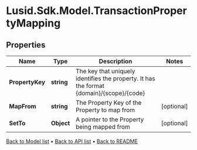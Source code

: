 # Lusid.Sdk.Model.TransactionPropertyMapping

## Properties

Name | Type | Description | Notes
------------ | ------------- | ------------- | -------------
**PropertyKey** | **string** | The key that uniquely identifies the property. It has the format {domain}/{scope}/{code} | 
**MapFrom** | **string** | The Property Key of the Property to map from | [optional] 
**SetTo** | **Object** | A pointer to the Property being mapped from | [optional] 

[Back to Model list](../README.md#documentation-for-models) &#8226; [Back to API list](../README.md#documentation-for-api-endpoints) &#8226; [Back to README](../README.md)

